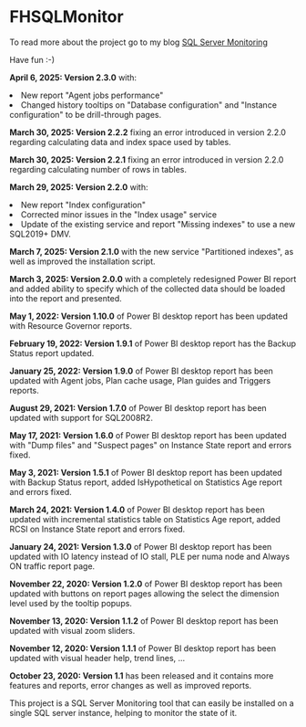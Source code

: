 # FHSQLMonitor
To read more about the project go to my blog [SQL Server Monitoring](https://www.haurumit.dk/sql-server-monitoring)

Have fun :-)
<p>
<b>April 6, 2025: Version 2.3.0</b> with:</br>
<li>New report "Agent jobs performance"</li>
<li>Changed history tooltips on "Database configuration" and "Instance configuration" to be drill-through pages.</li>
</p>
<p>
<b>March 30, 2025: Version 2.2.2</b> fixing an error introduced in version 2.2.0 regarding calculating data and index space used by tables.
</p>
<p>
<p>
<b>March 30, 2025: Version 2.2.1</b> fixing an error introduced in version 2.2.0 regarding calculating number of rows in tables.
</p>
<p>
<b>March 29, 2025: Version 2.2.0</b> with:</br>
<li>New report "Index configuration"</li>
<li>Corrected minor issues in the "Index usage" service</li>
<li>Update of the existing service and report "Missing indexes" to use a new SQL2019+ DMV.</li>
</p>
<p>
<b>March 7, 2025: Version 2.1.0</b> with the new service "Partitioned indexes", as well as improved the installation script.
</p>
<p>
<b>March 3, 2025: Version 2.0.0</b> with a completely redesigned Power BI report and added ability to specify which of the collected data should be loaded into the report and presented.
</p>
<p>
<b>May 1, 2022: Version 1.10.0</b> of Power BI desktop report has been updated with Resource Governor reports.
</p>
<p>
<b>February 19, 2022: Version 1.9.1</b> of Power BI desktop report has the Backup Status report updated.
</p>
<p>
<b>January 25, 2022: Version 1.9.0</b> of Power BI desktop report has been updated with Agent jobs, Plan cache usage, Plan guides and Triggers reports.
</p>
<p>
<b>August 29, 2021: Version 1.7.0</b> of Power BI desktop report has been updated with support for SQL2008R2.
</p>
<p>
<b>May 17, 2021: Version 1.6.0</b> of Power BI desktop report has been updated with "Dump files" and "Suspect pages" on Instance State report and errors fixed.
</p>
<p>
<b>May 3, 2021: Version 1.5.1</b> of Power BI desktop report has been updated with Backup Status report, added IsHypothetical on Statistics Age report and errors fixed.
</p>
<p>
<b>March 24, 2021: Version 1.4.0</b> of Power BI desktop report has been updated with incremental statistics table on Statistics Age report, added RCSI on Instance State report and errors fixed.
</p>
<p>
<b>January 24, 2021: Version 1.3.0</b> of Power BI desktop report has been updated with IO latency instead of IO stall, PLE per numa node and Always ON traffic report page.
</p>
<p>
<b>November 22, 2020: Version 1.2.0</b> of Power BI desktop report has been updated with buttons on report pages allowing the select the dimension level used by the tooltip popups.
</p>
<p>
<b>November 13, 2020: Version 1.1.2</b> of Power BI desktop report has been updated with visual zoom sliders.
</p>
<p>
<b>November 12, 2020: Version 1.1.1</b> of Power BI desktop report has been updated with visual header help, trend lines, ...
</p>
<p>
<b>October 23, 2020: Version 1.1</b> has been released and it contains more features and reports, error changes as well as improved reports.
</p>
<p>
This project is a SQL Server Monitoring tool that can easily be installed on a single SQL server instance, helping to monitor the state of it.
</p>
